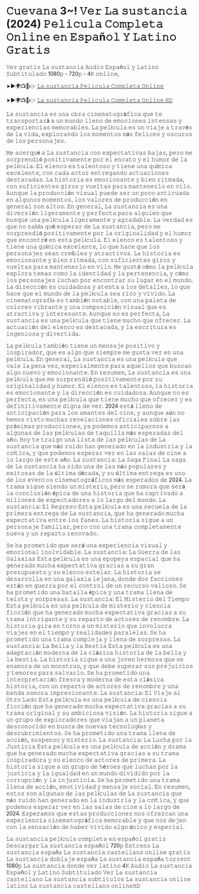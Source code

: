 # 𝙲𝚞𝚎𝚟𝚊𝚗𝚊 3~! 𝚅𝚎𝚛 𝙻𝚊 𝚜𝚞𝚜𝚝𝚊𝚗𝚌𝚒𝚊 (2024) 𝙿𝚎𝚕𝚒𝚌𝚞𝚕𝚊 𝙲𝚘𝚖𝚙𝚕𝚎𝚝𝚊 𝙾𝚗𝚕𝚒𝚗𝚎 𝚎𝚗 𝙴𝚜𝚙𝚊ñ𝚘𝚕 𝚈 𝙻𝚊𝚝𝚒𝚗𝚘 𝙶𝚛𝚊𝚝𝚒𝚜 

𝚅𝚎𝚛 𝚐𝚛𝚊𝚝𝚒𝚜 𝙻𝚊 𝚜𝚞𝚜𝚝𝚊𝚗𝚌𝚒𝚊 𝙰𝚞𝚍𝚒𝚘 𝙴𝚜𝚙𝚊ñ𝚘𝚕 𝚢 𝙻𝚊𝚝𝚒𝚗𝚘 𝚂𝚞𝚋𝚝𝚒𝚝𝚞𝚕𝚊𝚍𝚘 1080𝚙 - 720𝚙 - 4𝙺 𝚘𝚗𝚕𝚒𝚗𝚎,

➤►🌍📺📱👉  [𝙻𝚊 𝚜𝚞𝚜𝚝𝚊𝚗𝚌𝚒𝚊 𝙿𝚎𝚕𝚒𝚌𝚞𝚕𝚊 𝙲𝚘𝚖𝚙𝚕𝚎𝚝𝚊 𝙾𝚗𝚕𝚒𝚗𝚎](https://tinyurl.com/3p844cjn)

➤►🌍📺📱👉  [𝙻𝚊 𝚜𝚞𝚜𝚝𝚊𝚗𝚌𝚒𝚊 𝙿𝚎𝚕𝚒𝚌𝚞𝚕𝚊 𝙲𝚘𝚖𝚙𝚕𝚎𝚝𝚊 𝙾𝚗𝚕𝚒𝚗𝚎 𝙷𝙳](https://tinyurl.com/3p844cjn)

𝙻𝚊 𝚜𝚞𝚜𝚝𝚊𝚗𝚌𝚒𝚊 𝚎𝚜 𝚞𝚗𝚊 𝚘𝚋𝚛𝚊 𝚌𝚒𝚗𝚎𝚖𝚊𝚝𝚘𝚐𝚛á𝚏𝚒𝚌𝚊 𝚚𝚞𝚎 𝚝𝚎 𝚝𝚛𝚊𝚗𝚜𝚙𝚘𝚛𝚝𝚊𝚛á 𝚊 𝚞𝚗 𝚖𝚞𝚗𝚍𝚘 𝚕𝚕𝚎𝚗𝚘 𝚍𝚎 𝚎𝚖𝚘𝚌𝚒𝚘𝚗𝚎𝚜 𝚒𝚗𝚝𝚎𝚗𝚜𝚊𝚜 𝚢 𝚎𝚡𝚙𝚎𝚛𝚒𝚎𝚗𝚌𝚒𝚊𝚜 𝚖𝚎𝚖𝚘𝚛𝚊𝚋𝚕𝚎𝚜. 𝙻𝚊 𝚙𝚎𝚕í𝚌𝚞𝚕𝚊 𝚎𝚜 𝚞𝚗 𝚟𝚒𝚊𝚓𝚎 𝚊 𝚝𝚛𝚊𝚟é𝚜 𝚍𝚎 𝚕𝚊 𝚟𝚒𝚍𝚊, 𝚎𝚡𝚙𝚕𝚘𝚛𝚊𝚗𝚍𝚘 𝚕𝚘𝚜 𝚖𝚘𝚖𝚎𝚗𝚝𝚘𝚜 𝚖á𝚜 𝚏𝚎𝚕𝚒𝚌𝚎𝚜 𝚢 𝚘𝚜𝚌𝚞𝚛𝚘𝚜 𝚍𝚎 𝚕𝚘𝚜 𝚙𝚎𝚛𝚜𝚘𝚗𝚊𝚓𝚎𝚜.

𝙼𝚎 𝚊𝚌𝚎𝚛𝚚𝚞é 𝚊 𝙻𝚊 𝚜𝚞𝚜𝚝𝚊𝚗𝚌𝚒𝚊 𝚌𝚘𝚗 𝚎𝚡𝚙𝚎𝚌𝚝𝚊𝚝𝚒𝚟𝚊𝚜 𝚋𝚊𝚓𝚊𝚜, 𝚙𝚎𝚛𝚘 𝚖𝚎 𝚜𝚘𝚛𝚙𝚛𝚎𝚗𝚍𝚒ó 𝚙𝚘𝚜𝚒𝚝𝚒𝚟𝚊𝚖𝚎𝚗𝚝𝚎 𝚙𝚘𝚛 𝚎𝚕 𝚎𝚗𝚌𝚊𝚝𝚘 𝚢 𝚎𝚕 𝚑𝚞𝚖𝚘𝚛 𝚍𝚎 𝚕𝚊 𝚙𝚎𝚕í𝚌𝚞𝚕𝚊. 𝙴𝚕 𝚎𝚕𝚎𝚗𝚌𝚘 𝚎𝚜 𝚝𝚊𝚕𝚎𝚗𝚝𝚘𝚜𝚘 𝚢 𝚝𝚒𝚎𝚗𝚎 𝚞𝚗𝚊 𝚚𝚞í𝚖𝚒𝚌𝚊 𝚎𝚡𝚌𝚎𝚕𝚎𝚗𝚝𝚎, 𝚌𝚘𝚗 𝚌𝚊𝚍𝚊 𝚊𝚌𝚝𝚘𝚛 𝚎𝚗𝚝𝚛𝚎𝚐𝚊𝚗𝚍𝚘 𝚊𝚌𝚝𝚞𝚊𝚌𝚒𝚘𝚗𝚎𝚜 𝚍𝚎𝚜𝚝𝚊𝚌𝚊𝚍𝚊𝚜. 𝙻𝚊 𝚑𝚒𝚜𝚝𝚘𝚛𝚒𝚊 𝚎𝚜 𝚎𝚖𝚘𝚌𝚒𝚘𝚗𝚊𝚗𝚝𝚎 𝚢 𝚋𝚒𝚎𝚗 𝚛𝚒𝚝𝚖𝚊𝚍𝚊, 𝚌𝚘𝚗 𝚜𝚞𝚏𝚒𝚌𝚒𝚎𝚗𝚝𝚎𝚜 𝚐𝚒𝚛𝚘𝚜 𝚢 𝚟𝚞𝚎𝚕𝚝𝚊𝚜 𝚙𝚊𝚛𝚊 𝚖𝚊𝚗𝚝𝚎𝚗𝚎𝚛𝚕𝚘 𝚎𝚗 𝚟𝚒𝚕𝚘. 𝙰𝚞𝚗𝚚𝚞𝚎 𝚕𝚊 𝚙𝚛𝚘𝚍𝚞𝚌𝚌𝚒ó𝚗 𝚟𝚒𝚜𝚞𝚊𝚕 𝚙𝚞𝚎𝚍𝚎 𝚜𝚎𝚛 𝚞𝚗 𝚙𝚘𝚌𝚘 𝚊𝚗𝚝𝚒𝚌𝚞𝚊𝚍𝚊 𝚎𝚗 𝚊𝚕𝚐𝚞𝚗𝚘𝚜 𝚖𝚘𝚖𝚎𝚗𝚝𝚘𝚜, 𝚕𝚘𝚜 𝚟𝚊𝚕𝚘𝚛𝚎𝚜 𝚍𝚎 𝚙𝚛𝚘𝚍𝚞𝚌𝚌𝚒ó𝚗 𝚎𝚗 𝚐𝚎𝚗𝚎𝚛𝚊𝚕 𝚜𝚘𝚗 𝚊𝚕𝚝𝚘𝚜. 𝙴𝚗 𝚐𝚎𝚗𝚎𝚛𝚊𝚕, 𝙻𝚊 𝚜𝚞𝚜𝚝𝚊𝚗𝚌𝚒𝚊 𝚎𝚜 𝚞𝚗𝚊 𝚍𝚒𝚟𝚎𝚛𝚜𝚒ó𝚗 𝚕𝚒𝚐𝚎𝚛𝚊𝚖𝚎𝚗𝚝𝚎 𝚢 𝚙𝚎𝚛𝚏𝚎𝚌𝚝𝚊 𝚙𝚊𝚛𝚊 𝚊𝚕𝚐𝚞𝚒𝚎𝚗 𝚚𝚞𝚎 𝚋𝚞𝚜𝚚𝚞𝚎 𝚞𝚗𝚊 𝚙𝚎𝚕í𝚌𝚞𝚕𝚊 𝚕𝚒𝚐𝚎𝚛𝚊𝚖𝚎𝚗𝚝𝚎 𝚢 𝚊𝚐𝚛𝚊𝚍𝚊𝚋𝚕𝚎. 𝙻𝚊 𝚟𝚎𝚛𝚍𝚊𝚍 𝚎𝚜 𝚚𝚞𝚎 𝚗𝚘 𝚜𝚊𝚋í𝚊 𝚚𝚞é 𝚎𝚜𝚙𝚎𝚛𝚊𝚛 𝚍𝚎 𝙻𝚊 𝚜𝚞𝚜𝚝𝚊𝚗𝚌𝚒𝚊, 𝚙𝚎𝚛𝚘 𝚖𝚎 𝚜𝚘𝚛𝚙𝚛𝚎𝚗𝚍𝚒ó 𝚙𝚘𝚜𝚒𝚝𝚒𝚟𝚊𝚖𝚎𝚗𝚝𝚎 𝚙𝚘𝚛 𝚕𝚊 𝚘𝚛𝚒𝚐𝚒𝚗𝚊𝚕𝚒𝚍𝚊𝚍 𝚢 𝚎𝚕 𝚑𝚞𝚖𝚘𝚛 𝚚𝚞𝚎 𝚎𝚗𝚌𝚘𝚗𝚝𝚛é 𝚎𝚗 𝚎𝚜𝚝𝚊 𝚙𝚎𝚕í𝚌𝚞𝚕𝚊. 𝙴𝚕 𝚎𝚕𝚎𝚗𝚌𝚘 𝚎𝚜 𝚝𝚊𝚕𝚎𝚗𝚝𝚘𝚜𝚘 𝚢 𝚝𝚒𝚎𝚗𝚎 𝚞𝚗𝚊 𝚚𝚞í𝚖𝚒𝚌𝚊 𝚎𝚡𝚌𝚎𝚕𝚎𝚗𝚝𝚎, 𝚕𝚘 𝚚𝚞𝚎 𝚑𝚊𝚌𝚎 𝚚𝚞𝚎 𝚕𝚘𝚜 𝚙𝚎𝚛𝚜𝚘𝚗𝚊𝚓𝚎𝚜 𝚜𝚎𝚊𝚗 𝚌𝚛𝚎í𝚋𝚕𝚎𝚜 𝚢 𝚊𝚝𝚛𝚊𝚌𝚝𝚒𝚟𝚘𝚜. 𝙻𝚊 𝚑𝚒𝚜𝚝𝚘𝚛𝚒𝚊 𝚎𝚜 𝚎𝚖𝚘𝚌𝚒𝚘𝚗𝚊𝚗𝚝𝚎 𝚢 𝚋𝚒𝚎𝚗 𝚛𝚒𝚝𝚖𝚊𝚍𝚊, 𝚌𝚘𝚗 𝚜𝚞𝚏𝚒𝚌𝚒𝚎𝚗𝚝𝚎𝚜 𝚐𝚒𝚛𝚘𝚜 𝚢 𝚟𝚞𝚎𝚕𝚝𝚊𝚜 𝚙𝚊𝚛𝚊 𝚖𝚊𝚗𝚝𝚎𝚗𝚎𝚛𝚕𝚘 𝚎𝚗 𝚟𝚒𝚕𝚘. 𝙼𝚎 𝚐𝚞𝚜𝚝ó 𝚌ó𝚖𝚘 𝚕𝚊 𝚙𝚎𝚕í𝚌𝚞𝚕𝚊 𝚎𝚡𝚙𝚕𝚘𝚛𝚊 𝚝𝚎𝚖𝚊𝚜 𝚌𝚘𝚖𝚘 𝚕𝚊 𝚒𝚍𝚎𝚗𝚝𝚒𝚍𝚊𝚍 𝚢 𝚕𝚊 𝚙𝚎𝚛𝚝𝚎𝚗𝚎𝚗𝚌𝚒𝚊, 𝚢 𝚌ó𝚖𝚘 𝚕𝚘𝚜 𝚙𝚎𝚛𝚜𝚘𝚗𝚊𝚓𝚎𝚜 𝚕𝚞𝚌𝚑𝚊𝚗 𝚙𝚘𝚛 𝚎𝚗𝚌𝚘𝚗𝚝𝚛𝚊𝚛 𝚜𝚞 𝚕𝚞𝚐𝚊𝚛 𝚎𝚗 𝚎𝚕 𝚖𝚞𝚗𝚍𝚘. 𝙻𝚊 𝚍𝚒𝚛𝚎𝚌𝚌𝚒ó𝚗 𝚎𝚜 𝚌𝚞𝚒𝚍𝚊𝚍𝚘𝚜𝚊 𝚢 𝚊𝚝𝚎𝚗𝚝𝚊 𝚊 𝚕𝚘𝚜 𝚍𝚎𝚝𝚊𝚕𝚕𝚎𝚜, 𝚕𝚘 𝚚𝚞𝚎 𝚑𝚊𝚌𝚎 𝚚𝚞𝚎 𝚎𝚕 𝚖𝚞𝚗𝚍𝚘 𝚍𝚎 𝚕𝚊 𝚙𝚎𝚕í𝚌𝚞𝚕𝚊 𝚜𝚎𝚊 𝚛𝚒𝚌𝚘 𝚢 𝚟𝚒𝚟𝚒𝚍𝚘. 𝙻𝚊 𝚌𝚒𝚗𝚎𝚖𝚊𝚝𝚘𝚐𝚛𝚊𝚏í𝚊 𝚎𝚜 𝚝𝚊𝚖𝚋𝚒é𝚗 𝚗𝚘𝚝𝚊𝚋𝚕𝚎, 𝚌𝚘𝚗 𝚞𝚗𝚊 𝚙𝚊𝚕𝚎𝚝𝚊 𝚍𝚎 𝚌𝚘𝚕𝚘𝚛𝚎𝚜 𝚟𝚒𝚋𝚛𝚊𝚗𝚝𝚎 𝚢 𝚞𝚗𝚊 𝚌𝚘𝚖𝚙𝚘𝚜𝚒𝚌𝚒ó𝚗 𝚟𝚒𝚜𝚞𝚊𝚕 𝚚𝚞𝚎 𝚎𝚜 𝚊𝚝𝚛𝚊𝚌𝚝𝚒𝚟𝚊 𝚢 𝚒𝚗𝚝𝚎𝚛𝚎𝚜𝚊𝚗𝚝𝚎. 𝙰𝚞𝚗𝚚𝚞𝚎 𝚗𝚘 𝚎𝚜 𝚙𝚎𝚛𝚏𝚎𝚌𝚝𝚊, 𝙻𝚊 𝚜𝚞𝚜𝚝𝚊𝚗𝚌𝚒𝚊 𝚎𝚜 𝚞𝚗𝚊 𝚙𝚎𝚕í𝚌𝚞𝚕𝚊 𝚚𝚞𝚎 𝚝𝚒𝚎𝚗𝚎 𝚖𝚞𝚌𝚑𝚘 𝚚𝚞𝚎 𝚘𝚏𝚛𝚎𝚌𝚎𝚛. 𝙻𝚊 𝚊𝚌𝚝𝚞𝚊𝚌𝚒ó𝚗 𝚍𝚎𝚕 𝚎𝚕𝚎𝚗𝚌𝚘 𝚎𝚜 𝚍𝚎𝚜𝚝𝚊𝚌𝚊𝚍𝚊, 𝚢 𝚕𝚊 𝚎𝚜𝚌𝚛𝚒𝚝𝚞𝚛𝚊 𝚎𝚜 𝚒𝚗𝚐𝚎𝚗𝚒𝚘𝚜𝚊 𝚢 𝚍𝚒𝚟𝚎𝚛𝚝𝚒𝚍𝚊. 

𝙻𝚊 𝚙𝚎𝚕í𝚌𝚞𝚕𝚊 𝚝𝚊𝚖𝚋𝚒é𝚗 𝚝𝚒𝚎𝚗𝚎 𝚞𝚗 𝚖𝚎𝚗𝚜𝚊𝚓𝚎 𝚙𝚘𝚜𝚒𝚝𝚒𝚟𝚘 𝚢 𝚒𝚗𝚜𝚙𝚒𝚛𝚊𝚍𝚘𝚛, 𝚚𝚞𝚎 𝚎𝚜 𝚊𝚕𝚐𝚘 𝚚𝚞𝚎 𝚜𝚒𝚎𝚖𝚙𝚛𝚎 𝚖𝚎 𝚐𝚞𝚜𝚝𝚊 𝚟𝚎𝚛 𝚎𝚗 𝚞𝚗𝚊 𝚙𝚎𝚕í𝚌𝚞𝚕𝚊. 𝙴𝚗 𝚐𝚎𝚗𝚎𝚛𝚊𝚕, 𝙻𝚊 𝚜𝚞𝚜𝚝𝚊𝚗𝚌𝚒𝚊 𝚎𝚜 𝚞𝚗𝚊 𝚙𝚎𝚕í𝚌𝚞𝚕𝚊 𝚚𝚞𝚎 𝚟𝚊𝚕𝚎 𝚕𝚊 𝚙𝚎𝚗𝚊 𝚟𝚎𝚛, 𝚎𝚜𝚙𝚎𝚌𝚒𝚊𝚕𝚖𝚎𝚗𝚝𝚎 𝚙𝚊𝚛𝚊 𝚊𝚚𝚞𝚎𝚕𝚕𝚘𝚜 𝚚𝚞𝚎 𝚋𝚞𝚜𝚌𝚊𝚗 𝚊𝚕𝚐𝚘 𝚗𝚞𝚎𝚟𝚘 𝚢 𝚎𝚖𝚘𝚌𝚒𝚘𝚗𝚊𝚗𝚝𝚎. 𝙴𝚗 𝚛𝚎𝚜𝚞𝚖𝚎𝚗, 𝙻𝚊 𝚜𝚞𝚜𝚝𝚊𝚗𝚌𝚒𝚊 𝚎𝚜 𝚞𝚗𝚊 𝚙𝚎𝚕í𝚌𝚞𝚕𝚊 𝚚𝚞𝚎 𝚖𝚎 𝚜𝚘𝚛𝚙𝚛𝚎𝚗𝚍𝚒ó 𝚙𝚘𝚜𝚒𝚝𝚒𝚟𝚊𝚖𝚎𝚗𝚝𝚎 𝚙𝚘𝚛 𝚜𝚞 𝚘𝚛𝚒𝚐𝚒𝚗𝚊𝚕𝚒𝚍𝚊𝚍 𝚢 𝚑𝚞𝚖𝚘𝚛. 𝙴𝚕 𝚎𝚕𝚎𝚗𝚌𝚘 𝚎𝚜 𝚝𝚊𝚕𝚎𝚗𝚝𝚘𝚜𝚘, 𝚕𝚊 𝚑𝚒𝚜𝚝𝚘𝚛𝚒𝚊 𝚎𝚜 𝚎𝚖𝚘𝚌𝚒𝚘𝚗𝚊𝚗𝚝𝚎 𝚢 𝚕𝚊 𝚍𝚒𝚛𝚎𝚌𝚌𝚒ó𝚗 𝚎𝚜 𝚌𝚞𝚒𝚍𝚊𝚍𝚘𝚜𝚊. 𝙰𝚞𝚗𝚚𝚞𝚎 𝚗𝚘 𝚎𝚜 𝚙𝚎𝚛𝚏𝚎𝚌𝚝𝚊, 𝚎𝚜 𝚞𝚗𝚊 𝚙𝚎𝚕í𝚌𝚞𝚕𝚊 𝚚𝚞𝚎 𝚝𝚒𝚎𝚗𝚎 𝚖𝚞𝚌𝚑𝚘 𝚚𝚞𝚎 𝚘𝚏𝚛𝚎𝚌𝚎𝚛 𝚢 𝚎𝚜 𝚍𝚎𝚏𝚒𝚗𝚒𝚝𝚒𝚟𝚊𝚖𝚎𝚗𝚝𝚎 𝚍𝚒𝚐𝚗𝚊 𝚍𝚎 𝚟𝚎𝚛. 2024 𝚎𝚜𝚝á 𝚕𝚕𝚎𝚗𝚘 𝚍𝚎 𝚊𝚗𝚝𝚒𝚌𝚒𝚙𝚊𝚌𝚒ó𝚗 𝚙𝚊𝚛𝚊 𝚕𝚘𝚜 𝚊𝚖𝚊𝚗𝚝𝚎𝚜 𝚍𝚎𝚕 𝚌𝚒𝚗𝚎, 𝚢 𝚊𝚞𝚗𝚚𝚞𝚎 𝚊ú𝚗 𝚗𝚘 𝚑𝚎𝚖𝚘𝚜 𝚟𝚒𝚜𝚝𝚘 𝚖𝚞𝚌𝚑𝚊𝚜 𝚛𝚎𝚟𝚎𝚕𝚊𝚌𝚒𝚘𝚗𝚎𝚜 𝚘𝚏𝚒𝚌𝚒𝚊𝚕𝚎𝚜 𝚜𝚘𝚋𝚛𝚎 𝚕𝚊𝚜 𝚙𝚛ó𝚡𝚒𝚖𝚊𝚜 𝚙𝚛𝚘𝚍𝚞𝚌𝚌𝚒𝚘𝚗𝚎𝚜, 𝚢𝚊 𝚙𝚘𝚍𝚎𝚖𝚘𝚜 𝚊𝚗𝚝𝚒𝚌𝚒𝚙𝚊𝚛𝚗𝚘𝚜 𝚊 𝚊𝚕𝚐𝚞𝚗𝚊𝚜 𝚍𝚎 𝚕𝚊𝚜 𝚙𝚎𝚕í𝚌𝚞𝚕𝚊𝚜 𝚍𝚎 𝚝𝚊𝚚𝚞𝚒𝚕𝚕𝚊 𝚖á𝚜 𝚎𝚜𝚙𝚎𝚛𝚊𝚍𝚊𝚜 𝚍𝚎𝚕 𝚊ñ𝚘. 𝙷𝚘𝚢 𝚝𝚎 𝚝𝚛𝚊𝚒𝚐𝚘 𝚞𝚗𝚊 𝚕𝚒𝚜𝚝𝚊 𝚍𝚎 𝚕𝚊𝚜 𝚙𝚎𝚕í𝚌𝚞𝚕𝚊𝚜 𝚍𝚎 𝙻𝚊 𝚜𝚞𝚜𝚝𝚊𝚗𝚌𝚒𝚊 𝚚𝚞𝚎 𝚖á𝚜 𝚛𝚞𝚒𝚍𝚘 𝚑𝚊𝚗 𝚐𝚎𝚗𝚎𝚛𝚊𝚍𝚘 𝚎𝚗 𝚕𝚊 𝚒𝚗𝚍𝚞𝚜𝚝𝚛𝚒𝚊 𝚢 𝚕𝚊 𝚌𝚛í𝚝𝚒𝚌𝚊, 𝚢 𝚚𝚞𝚎 𝚙𝚘𝚍𝚎𝚖𝚘𝚜 𝚎𝚜𝚙𝚎𝚛𝚊𝚛 𝚟𝚎𝚛 𝚎𝚗 𝚕𝚊𝚜 𝚜𝚊𝚕𝚊𝚜 𝚍𝚎 𝚌𝚒𝚗𝚎 𝚊 𝚕𝚘 𝚕𝚊𝚛𝚐𝚘 𝚍𝚎 𝚎𝚜𝚝𝚎 𝚊ñ𝚘. 𝙻𝚊 𝚜𝚞𝚜𝚝𝚊𝚗𝚌𝚒𝚊: 𝙻𝚊 𝚂𝚊𝚐𝚊 𝙵𝚒𝚗𝚊𝚕 𝙻𝚊 𝚜𝚊𝚐𝚊 𝚍𝚎 𝙻𝚊 𝚜𝚞𝚜𝚝𝚊𝚗𝚌𝚒𝚊 𝚑𝚊 𝚜𝚒𝚍𝚘 𝚞𝚗𝚊 𝚍𝚎 𝚕𝚊𝚜 𝚖á𝚜 𝚙𝚘𝚙𝚞𝚕𝚊𝚛𝚎𝚜 𝚢 𝚎𝚡𝚒𝚝𝚘𝚜𝚊𝚜 𝚍𝚎 𝚕𝚊 ú𝚕𝚝𝚒𝚖𝚊 𝚍é𝚌𝚊𝚍𝚊, 𝚢 𝚜𝚞 ú𝚕𝚝𝚒𝚖𝚊 𝚎𝚗𝚝𝚛𝚎𝚐𝚊 𝚎𝚜 𝚞𝚗𝚘 𝚍𝚎 𝚕𝚘𝚜 𝚎𝚟𝚎𝚗𝚝𝚘𝚜 𝚌𝚒𝚗𝚎𝚖𝚊𝚝𝚘𝚐𝚛á𝚏𝚒𝚌𝚘𝚜 𝚖á𝚜 𝚎𝚜𝚙𝚎𝚛𝚊𝚍𝚘𝚜 𝚍𝚎 2024. 𝙻𝚊 𝚝𝚛𝚊𝚖𝚊 𝚜𝚒𝚐𝚞𝚎 𝚜𝚒𝚎𝚗𝚍𝚘 𝚞𝚗 𝚖𝚒𝚜𝚝𝚎𝚛𝚒𝚘, 𝚙𝚎𝚛𝚘 𝚜𝚎 𝚛𝚞𝚖𝚘𝚛𝚊 𝚚𝚞𝚎 𝚜𝚎𝚛á 𝚕𝚊 𝚌𝚘𝚗𝚌𝚕𝚞𝚜𝚒ó𝚗 é𝚙𝚒𝚌𝚊 𝚍𝚎 𝚞𝚗𝚊 𝚑𝚒𝚜𝚝𝚘𝚛𝚒𝚊 𝚚𝚞𝚎 𝚑𝚊 𝚌𝚊𝚙𝚝𝚒𝚟𝚊𝚍𝚘 𝚊 𝚖𝚒𝚕𝚕𝚘𝚗𝚎𝚜 𝚍𝚎 𝚎𝚜𝚙𝚎𝚌𝚝𝚊𝚍𝚘𝚛𝚎𝚜 𝚊 𝚕𝚘 𝚕𝚊𝚛𝚐𝚘 𝚍𝚎𝚕 𝚖𝚞𝚗𝚍𝚘. 𝙻𝚊 𝚜𝚞𝚜𝚝𝚊𝚗𝚌𝚒𝚊: 𝙴𝚕 𝚁𝚎𝚐𝚛𝚎𝚜𝚘 𝙴𝚜𝚝𝚊 𝚙𝚎𝚕í𝚌𝚞𝚕𝚊 𝚎𝚜 𝚞𝚗𝚊 𝚜𝚎𝚌𝚞𝚎𝚕𝚊 𝚍𝚎 𝚕𝚊 𝚙𝚛𝚒𝚖𝚎𝚛𝚊 𝚎𝚗𝚝𝚛𝚎𝚐𝚊 𝚍𝚎 𝙻𝚊 𝚜𝚞𝚜𝚝𝚊𝚗𝚌𝚒𝚊, 𝚚𝚞𝚎 𝚑𝚊 𝚐𝚎𝚗𝚎𝚛𝚊𝚍𝚘 𝚖𝚞𝚌𝚑𝚊 𝚎𝚡𝚙𝚎𝚌𝚝𝚊𝚝𝚒𝚟𝚊 𝚎𝚗𝚝𝚛𝚎 𝚕𝚘𝚜 𝚏𝚊𝚗𝚎𝚜. 𝙻𝚊 𝚑𝚒𝚜𝚝𝚘𝚛𝚒𝚊 𝚜𝚒𝚐𝚞𝚎 𝚊 𝚞𝚗 𝚙𝚎𝚛𝚜𝚘𝚗𝚊𝚓𝚎 𝚏𝚊𝚖𝚒𝚕𝚒𝚊𝚛, 𝚙𝚎𝚛𝚘 𝚌𝚘𝚗 𝚞𝚗𝚊 𝚝𝚛𝚊𝚖𝚊 𝚌𝚘𝚖𝚙𝚕𝚎𝚝𝚊𝚖𝚎𝚗𝚝𝚎 𝚗𝚞𝚎𝚟𝚊 𝚢 𝚞𝚗 𝚛𝚎𝚙𝚊𝚛𝚝𝚘 𝚛𝚎𝚗𝚘𝚟𝚊𝚍𝚘. 

𝚂𝚎 𝚑𝚊 𝚙𝚛𝚘𝚖𝚎𝚝𝚒𝚍𝚘 𝚚𝚞𝚎 𝚜𝚎𝚛á 𝚞𝚗𝚊 𝚎𝚡𝚙𝚎𝚛𝚒𝚎𝚗𝚌𝚒𝚊 𝚟𝚒𝚜𝚞𝚊𝚕 𝚢 𝚎𝚖𝚘𝚌𝚒𝚘𝚗𝚊𝚕 𝚒𝚗𝚘𝚕𝚟𝚒𝚍𝚊𝚋𝚕𝚎. 𝙻𝚊 𝚜𝚞𝚜𝚝𝚊𝚗𝚌𝚒𝚊: 𝙻𝚊 𝙶𝚞𝚎𝚛𝚛𝚊 𝚍𝚎 𝚕𝚊𝚜 𝙶𝚊𝚕𝚊𝚡𝚒𝚊𝚜 𝙴𝚜𝚝𝚊 𝚙𝚎𝚕í𝚌𝚞𝚕𝚊 𝚎𝚜 𝚞𝚗𝚊 𝚎𝚙𝚘𝚙𝚎𝚢𝚊 𝚎𝚜𝚙𝚊𝚌𝚒𝚊𝚕 𝚚𝚞𝚎 𝚑𝚊 𝚐𝚎𝚗𝚎𝚛𝚊𝚍𝚘 𝚖𝚞𝚌𝚑𝚊 𝚎𝚡𝚙𝚎𝚌𝚝𝚊𝚝𝚒𝚟𝚊 𝚐𝚛𝚊𝚌𝚒𝚊𝚜 𝚊 𝚜𝚞 𝚐𝚛𝚊𝚗 𝚙𝚛𝚎𝚜𝚞𝚙𝚞𝚎𝚜𝚝𝚘 𝚢 𝚜𝚞 𝚎𝚕𝚎𝚗𝚌𝚘 𝚎𝚜𝚝𝚎𝚕𝚊𝚛. 𝙻𝚊 𝚑𝚒𝚜𝚝𝚘𝚛𝚒𝚊 𝚜𝚎 𝚍𝚎𝚜𝚊𝚛𝚛𝚘𝚕𝚕𝚊 𝚎𝚗 𝚞𝚗𝚊 𝚐𝚊𝚕𝚊𝚡𝚒𝚊 𝚕𝚎𝚓𝚊𝚗𝚊, 𝚍𝚘𝚗𝚍𝚎 𝚍𝚘𝚜 𝚏𝚊𝚌𝚌𝚒𝚘𝚗𝚎𝚜 𝚎𝚜𝚝á𝚗 𝚎𝚗 𝚐𝚞𝚎𝚛𝚛𝚊 𝚙𝚘𝚛 𝚎𝚕 𝚌𝚘𝚗𝚝𝚛𝚘𝚕 𝚍𝚎 𝚞𝚗 𝚛𝚎𝚌𝚞𝚛𝚜𝚘 𝚟𝚊𝚕𝚒𝚘𝚜𝚘. 𝚂𝚎 𝚑𝚊 𝚙𝚛𝚘𝚖𝚎𝚝𝚒𝚍𝚘 𝚞𝚗𝚊 𝚋𝚊𝚝𝚊𝚕𝚕𝚊 é𝚙𝚒𝚌𝚊 𝚢 𝚞𝚗𝚊 𝚝𝚛𝚊𝚖𝚊 𝚕𝚕𝚎𝚗𝚊 𝚍𝚎 𝚝𝚠𝚒𝚜𝚝𝚜 𝚢 𝚜𝚘𝚛𝚙𝚛𝚎𝚜𝚊𝚜. 𝙻𝚊 𝚜𝚞𝚜𝚝𝚊𝚗𝚌𝚒𝚊: 𝙴𝚕 𝙼𝚒𝚜𝚝𝚎𝚛𝚒𝚘 𝚍𝚎𝚕 𝚃𝚒𝚎𝚖𝚙𝚘 𝙴𝚜𝚝𝚊 𝚙𝚎𝚕í𝚌𝚞𝚕𝚊 𝚎𝚜 𝚞𝚗𝚊 𝚙𝚎𝚕í𝚌𝚞𝚕𝚊 𝚍𝚎 𝚖𝚒𝚜𝚝𝚎𝚛𝚒𝚘 𝚢 𝚌𝚒𝚎𝚗𝚌𝚒𝚊 𝚏𝚒𝚌𝚌𝚒ó𝚗 𝚚𝚞𝚎 𝚑𝚊 𝚐𝚎𝚗𝚎𝚛𝚊𝚍𝚘 𝚖𝚞𝚌𝚑𝚊 𝚎𝚡𝚙𝚎𝚌𝚝𝚊𝚝𝚒𝚟𝚊 𝚐𝚛𝚊𝚌𝚒𝚊𝚜 𝚊 𝚜𝚞 𝚝𝚛𝚊𝚖𝚊 𝚒𝚗𝚝𝚛𝚒𝚐𝚊𝚗𝚝𝚎 𝚢 𝚜𝚞 𝚛𝚎𝚙𝚊𝚛𝚝𝚘 𝚍𝚎 𝚊𝚌𝚝𝚘𝚛𝚎𝚜 𝚍𝚎 𝚛𝚎𝚗𝚘𝚖𝚋𝚛𝚎. 𝙻𝚊 𝚑𝚒𝚜𝚝𝚘𝚛𝚒𝚊 𝚐𝚒𝚛𝚊 𝚎𝚗 𝚝𝚘𝚛𝚗𝚘 𝚊 𝚞𝚗 𝚖𝚒𝚜𝚝𝚎𝚛𝚒𝚘 𝚚𝚞𝚎 𝚒𝚗𝚟𝚘𝚕𝚞𝚌𝚛𝚊 𝚟𝚒𝚊𝚓𝚎𝚜 𝚎𝚗 𝚎𝚕 𝚝𝚒𝚎𝚖𝚙𝚘 𝚢 𝚛𝚎𝚊𝚕𝚒𝚍𝚊𝚍𝚎𝚜 𝚙𝚊𝚛𝚊𝚕𝚎𝚕𝚊𝚜. 𝚂𝚎 𝚑𝚊 𝚙𝚛𝚘𝚖𝚎𝚝𝚒𝚍𝚘 𝚞𝚗𝚊 𝚝𝚛𝚊𝚖𝚊 𝚌𝚘𝚖𝚙𝚕𝚎𝚓𝚊 𝚢 𝚕𝚕𝚎𝚗𝚊 𝚍𝚎 𝚜𝚘𝚛𝚙𝚛𝚎𝚜𝚊𝚜. 𝙻𝚊 𝚜𝚞𝚜𝚝𝚊𝚗𝚌𝚒𝚊: 𝙻𝚊 𝙱𝚎𝚕𝚕𝚊 𝚢 𝚕𝚊 𝙱𝚎𝚜𝚝𝚒𝚊 𝙴𝚜𝚝𝚊 𝚙𝚎𝚕í𝚌𝚞𝚕𝚊 𝚎𝚜 𝚞𝚗𝚊 𝚊𝚍𝚊𝚙𝚝𝚊𝚌𝚒ó𝚗 𝚖𝚘𝚍𝚎𝚛𝚗𝚊 𝚍𝚎 𝚕𝚊 𝚌𝚕á𝚜𝚒𝚌𝚊 𝚑𝚒𝚜𝚝𝚘𝚛𝚒𝚊 𝚍𝚎 𝚕𝚊 𝚋𝚎𝚕𝚕𝚊 𝚢 𝚕𝚊 𝚋𝚎𝚜𝚝𝚒𝚊. 𝙻𝚊 𝚑𝚒𝚜𝚝𝚘𝚛𝚒𝚊 𝚜𝚒𝚐𝚞𝚎 𝚊 𝚞𝚗𝚊 𝚓𝚘𝚟𝚎𝚗 𝚑𝚎𝚛𝚖𝚘𝚜𝚊 𝚚𝚞𝚎 𝚜𝚎 𝚎𝚗𝚊𝚖𝚘𝚛𝚊 𝚍𝚎 𝚞𝚗 𝚖𝚘𝚗𝚜𝚝𝚛𝚞𝚘, 𝚢 𝚚𝚞𝚎 𝚍𝚎𝚋𝚎 𝚜𝚞𝚙𝚎𝚛𝚊𝚛 𝚜𝚞𝚜 𝚙𝚛𝚎𝚓𝚞𝚒𝚌𝚒𝚘𝚜 𝚢 𝚝𝚎𝚖𝚘𝚛𝚎𝚜 𝚙𝚊𝚛𝚊 𝚜𝚊𝚕𝚟𝚊𝚛𝚕𝚘. 𝚂𝚎 𝚑𝚊 𝚙𝚛𝚘𝚖𝚎𝚝𝚒𝚍𝚘 𝚞𝚗𝚊 𝚒𝚗𝚝𝚎𝚛𝚙𝚛𝚎𝚝𝚊𝚌𝚒ó𝚗 𝚏𝚛𝚎𝚜𝚌𝚊 𝚢 𝚖𝚘𝚍𝚎𝚛𝚗𝚊 𝚍𝚎 𝚎𝚜𝚝𝚊 𝚌𝚕á𝚜𝚒𝚌𝚊 𝚑𝚒𝚜𝚝𝚘𝚛𝚒𝚊, 𝚌𝚘𝚗 𝚞𝚗 𝚛𝚎𝚙𝚊𝚛𝚝𝚘 𝚍𝚎 𝚊𝚌𝚝𝚘𝚛𝚎𝚜 𝚍𝚎 𝚛𝚎𝚗𝚘𝚖𝚋𝚛𝚎 𝚢 𝚞𝚗𝚊 𝚋𝚊𝚗𝚍𝚊 𝚜𝚘𝚗𝚘𝚛𝚊 𝚒𝚖𝚙𝚛𝚎𝚜𝚒𝚘𝚗𝚊𝚗𝚝𝚎.  𝙻𝚊 𝚜𝚞𝚜𝚝𝚊𝚗𝚌𝚒𝚊: 𝙴𝚕 𝚅𝚒𝚊𝚓𝚎 𝚊𝚕 𝙾𝚝𝚛𝚘 𝙻𝚊𝚍𝚘 𝙴𝚜𝚝𝚊 𝚙𝚎𝚕í𝚌𝚞𝚕𝚊 𝚎𝚜 𝚞𝚗𝚊 𝚙𝚎𝚕í𝚌𝚞𝚕𝚊 𝚍𝚎 𝚌𝚒𝚎𝚗𝚌𝚒𝚊 𝚏𝚒𝚌𝚌𝚒ó𝚗 𝚚𝚞𝚎 𝚑𝚊 𝚐𝚎𝚗𝚎𝚛𝚊𝚍𝚘 𝚖𝚞𝚌𝚑𝚊 𝚎𝚡𝚙𝚎𝚌𝚝𝚊𝚝𝚒𝚟𝚊 𝚐𝚛𝚊𝚌𝚒𝚊𝚜 𝚊 𝚜𝚞 𝚝𝚛𝚊𝚖𝚊 𝚘𝚛𝚒𝚐𝚒𝚗𝚊𝚕 𝚢 𝚜𝚞 𝚊𝚖𝚋𝚒𝚌𝚒𝚘𝚜𝚊 𝚟𝚒𝚜𝚒ó𝚗. 𝙻𝚊 𝚑𝚒𝚜𝚝𝚘𝚛𝚒𝚊 𝚜𝚒𝚐𝚞𝚎 𝚊 𝚞𝚗 𝚐𝚛𝚞𝚙𝚘 𝚍𝚎 𝚎𝚡𝚙𝚕𝚘𝚛𝚊𝚍𝚘𝚛𝚎𝚜 𝚚𝚞𝚎 𝚟𝚒𝚊𝚓𝚊𝚗 𝚊 𝚞𝚗 𝚙𝚕𝚊𝚗𝚎𝚝𝚊 𝚍𝚎𝚜𝚌𝚘𝚗𝚘𝚌𝚒𝚍𝚘 𝚎𝚗 𝚋𝚞𝚜𝚌𝚊 𝚍𝚎 𝚗𝚞𝚎𝚟𝚊𝚜 𝚝𝚎𝚌𝚗𝚘𝚕𝚘𝚐í𝚊𝚜 𝚢 𝚍𝚎𝚜𝚌𝚞𝚋𝚛𝚒𝚖𝚒𝚎𝚗𝚝𝚘𝚜. 𝚂𝚎 𝚑𝚊 𝚙𝚛𝚘𝚖𝚎𝚝𝚒𝚍𝚘 𝚞𝚗𝚊 𝚝𝚛𝚊𝚖𝚊 𝚕𝚕𝚎𝚗𝚊 𝚍𝚎 𝚊𝚌𝚌𝚒ó𝚗, 𝚜𝚞𝚜𝚙𝚎𝚗𝚜𝚘 𝚢 𝚖𝚒𝚜𝚝𝚎𝚛𝚒𝚘. 𝙻𝚊 𝚜𝚞𝚜𝚝𝚊𝚗𝚌𝚒𝚊: 𝙻𝚊 𝙻𝚞𝚌𝚑𝚊 𝚙𝚘𝚛 𝚕𝚊 𝙹𝚞𝚜𝚝𝚒𝚌𝚒𝚊 𝙴𝚜𝚝𝚊 𝚙𝚎𝚕í𝚌𝚞𝚕𝚊 𝚎𝚜 𝚞𝚗𝚊 𝚙𝚎𝚕í𝚌𝚞𝚕𝚊 𝚍𝚎 𝚊𝚌𝚌𝚒ó𝚗 𝚢 𝚍𝚛𝚊𝚖𝚊 𝚚𝚞𝚎 𝚑𝚊 𝚐𝚎𝚗𝚎𝚛𝚊𝚍𝚘 𝚖𝚞𝚌𝚑𝚊 𝚎𝚡𝚙𝚎𝚌𝚝𝚊𝚝𝚒𝚟𝚊 𝚐𝚛𝚊𝚌𝚒𝚊𝚜 𝚊 𝚜𝚞 𝚝𝚛𝚊𝚖𝚊 𝚒𝚗𝚜𝚙𝚒𝚛𝚊𝚍𝚘𝚛𝚊 𝚢 𝚜𝚞 𝚎𝚕𝚎𝚗𝚌𝚘 𝚍𝚎 𝚊𝚌𝚝𝚘𝚛𝚎𝚜 𝚍𝚎 𝚙𝚛𝚒𝚖𝚎𝚛𝚊. 𝙻𝚊 𝚑𝚒𝚜𝚝𝚘𝚛𝚒𝚊 𝚜𝚒𝚐𝚞𝚎 𝚊 𝚞𝚗 𝚐𝚛𝚞𝚙𝚘 𝚍𝚎 𝚑é𝚛𝚘𝚎𝚜 𝚚𝚞𝚎 𝚕𝚞𝚌𝚑𝚊𝚗 𝚙𝚘𝚛 𝚕𝚊 𝚓𝚞𝚜𝚝𝚒𝚌𝚒𝚊 𝚢 𝚕𝚊 𝚒𝚐𝚞𝚊𝚕𝚍𝚊𝚍 𝚎𝚗 𝚞𝚗 𝚖𝚞𝚗𝚍𝚘 𝚍𝚒𝚟𝚒𝚍𝚒𝚍𝚘 𝚙𝚘𝚛 𝚕𝚊 𝚌𝚘𝚛𝚛𝚞𝚙𝚌𝚒ó𝚗 𝚢 𝚕𝚊 𝚒𝚗𝚓𝚞𝚜𝚝𝚒𝚌𝚒𝚊. 𝚂𝚎 𝚑𝚊 𝚙𝚛𝚘𝚖𝚎𝚝𝚒𝚍𝚘 𝚞𝚗𝚊 𝚝𝚛𝚊𝚖𝚊 𝚕𝚕𝚎𝚗𝚊 𝚍𝚎 𝚊𝚌𝚌𝚒ó𝚗, 𝚎𝚖𝚘𝚝𝚒𝚟𝚒𝚍𝚊𝚍 𝚢 𝚖𝚎𝚗𝚜𝚊𝚓𝚎 𝚜𝚘𝚌𝚒𝚊𝚕. 𝙴𝚗 𝚛𝚎𝚜𝚞𝚖𝚎𝚗, 𝚎𝚜𝚝𝚘𝚜 𝚜𝚘𝚗 𝚊𝚕𝚐𝚞𝚗𝚊𝚜 𝚍𝚎 𝚕𝚊𝚜 𝚙𝚎𝚕í𝚌𝚞𝚕𝚊𝚜 𝚍𝚎 𝙻𝚊 𝚜𝚞𝚜𝚝𝚊𝚗𝚌𝚒𝚊 𝚚𝚞𝚎 𝚖á𝚜 𝚛𝚞𝚒𝚍𝚘 𝚑𝚊𝚗 𝚐𝚎𝚗𝚎𝚛𝚊𝚍𝚘 𝚎𝚗 𝚕𝚊 𝚒𝚗𝚍𝚞𝚜𝚝𝚛𝚒𝚊 𝚢 𝚕𝚊 𝚌𝚛í𝚝𝚒𝚌𝚊, 𝚢 𝚚𝚞𝚎 𝚙𝚘𝚍𝚎𝚖𝚘𝚜 𝚎𝚜𝚙𝚎𝚛𝚊𝚛 𝚟𝚎𝚛 𝚎𝚗 𝚕𝚊𝚜 𝚜𝚊𝚕𝚊𝚜 𝚍𝚎 𝚌𝚒𝚗𝚎 𝚊 𝚕𝚘 𝚕𝚊𝚛𝚐𝚘 𝚍𝚎 2024. 𝙴𝚜𝚙𝚎𝚛𝚊𝚖𝚘𝚜 𝚚𝚞𝚎 𝚎𝚜𝚝𝚊𝚜 𝚙𝚛𝚘𝚍𝚞𝚌𝚌𝚒𝚘𝚗𝚎𝚜 𝚗𝚘𝚜 𝚘𝚏𝚛𝚎𝚣𝚌𝚊𝚗 𝚞𝚗𝚊 𝚎𝚡𝚙𝚎𝚛𝚒𝚎𝚗𝚌𝚒𝚊 𝚌𝚒𝚗𝚎𝚖𝚊𝚝𝚘𝚐𝚛á𝚏𝚒𝚌𝚊 𝚖𝚎𝚖𝚘𝚛𝚊𝚋𝚕𝚎 𝚢 𝚚𝚞𝚎 𝚗𝚘𝚜 𝚍𝚎𝚓𝚎𝚗 𝚌𝚘𝚗 𝚕𝚊 𝚜𝚎𝚗𝚜𝚊𝚌𝚒ó𝚗 𝚍𝚎 𝚑𝚊𝚋𝚎𝚛 𝚟𝚒𝚟𝚒𝚍𝚘 𝚊𝚕𝚐𝚘 ú𝚗𝚒𝚌𝚘 𝚢 𝚎𝚜𝚙𝚎𝚌𝚒𝚊𝚕. 

𝙻𝚊 𝚜𝚞𝚜𝚝𝚊𝚗𝚌𝚒𝚊 𝚙𝚎𝚕í𝚌𝚞𝚕𝚊 𝚌𝚘𝚖𝚙𝚕𝚎𝚝𝚊 𝚎𝚗 𝚎𝚜𝚙𝚊ñ𝚘𝚕 𝚐𝚛𝚊𝚝𝚒𝚜​ 𝙳𝚎𝚜𝚌𝚊𝚛𝚐𝚊𝚛 𝙻𝚊 𝚜𝚞𝚜𝚝𝚊𝚗𝚌𝚒𝚊 𝚎𝚜𝚙𝚊ñ𝚘𝚕​ 720𝚙 𝙴𝚜𝚝𝚛𝚎𝚗𝚘 𝙻𝚊 𝚜𝚞𝚜𝚝𝚊𝚗𝚌𝚒𝚊 𝚎𝚜𝚙𝚊ñ𝚊​ 𝙻𝚊 𝚜𝚞𝚜𝚝𝚊𝚗𝚌𝚒𝚊 𝚌𝚊𝚜𝚝𝚎𝚕𝚕𝚊𝚗𝚘 𝚘𝚗𝚕𝚒𝚗𝚎 𝚐𝚛𝚊𝚝𝚒𝚜​ 𝙻𝚊 𝚜𝚞𝚜𝚝𝚊𝚗𝚌𝚒𝚊 𝚍𝚘𝚋𝚕𝚊𝚓𝚎 𝚎𝚜𝚙𝚊ñ𝚊​ 𝙻𝚊 𝚜𝚞𝚜𝚝𝚊𝚗𝚌𝚒𝚊 𝚎𝚜𝚙𝚊ñ𝚊 𝚝𝚘𝚛𝚛𝚎𝚗𝚝​ 1080𝚙 𝙻𝚊 𝚜𝚞𝚜𝚝𝚊𝚗𝚌𝚒𝚊 𝚍𝚘𝚗𝚍𝚎 𝚟𝚎𝚛​ 𝚕𝚊𝚝𝚒𝚗𝚘 4𝙺 𝙰𝚞𝚍𝚒𝚘 𝙻𝚊 𝚜𝚞𝚜𝚝𝚊𝚗𝚌𝚒𝚊 𝙴𝚜𝚙𝚊ñ𝚘𝚕 𝚢 𝙻𝚊𝚝𝚒𝚗𝚘 𝚂𝚞𝚋𝚝𝚒𝚝𝚞𝚕𝚊𝚍𝚘 𝚅𝚎𝚛 𝙻𝚊 𝚜𝚞𝚜𝚝𝚊𝚗𝚌𝚒𝚊 𝚌𝚊𝚜𝚝𝚎𝚕𝚕𝚊𝚗𝚘​ 𝙻𝚊 𝚜𝚞𝚜𝚝𝚊𝚗𝚌𝚒𝚊 𝚜𝚞𝚋𝚝𝚒𝚝𝚞𝚕𝚘𝚜​ 𝙻𝚊 𝚜𝚞𝚜𝚝𝚊𝚗𝚌𝚒𝚊 𝚘𝚗𝚕𝚒𝚗𝚎 𝚕𝚊𝚝𝚒𝚗𝚘​ 𝙻𝚊 𝚜𝚞𝚜𝚝𝚊𝚗𝚌𝚒𝚊 𝚌𝚊𝚜𝚝𝚎𝚕𝚕𝚊𝚗𝚘 𝚘𝚗𝚕𝚒𝚗𝚎​ 𝙷𝙳
